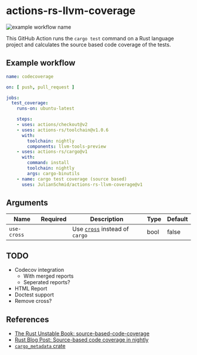 # actions-rs-llvm-coverage

![example workflow name](https://github.com/JulianSchmid/actions-rs-llvm-coverage/workflows/test-run/badge.svg)

This GitHub Action runs the `cargo test` command on a Rust language project and calculates the source based code coverage of the tests.

## Example workflow

```yaml
name: codecoverage

on: [ push, pull_request ]

jobs:
  test_coverage:
    runs-on: ubuntu-latest

    steps:
    - uses: actions/checkout@v2
    - uses: actions-rs/toolchain@v1.0.6
      with:
        toolchain: nightly
        components: llvm-tools-preview
    - uses: actions-rs/cargo@v1
      with:
        command: install
        toolchain: nightly
        args: cargo-binutils
    - name: cargo test coverage (source based)
      uses: JulianSchmid/actions-rs-llvm-coverage@v1
```

## Arguments

| Name        | Required | Description                                                              | Type   | Default |
| ------------| :------: | -------------------------------------------------------------------------| ------ | --------|
| `use-cross` |          | Use [`cross`](https://github.com/rust-embedded/cross) instead of `cargo` | bool   | false   |

## TODO

* Codecov integration
    * With merged reports
    * Seperated reports?
* HTML Report
* Doctest support
* Remove cross?

## References

* [The Rust Unstable Book: source-based-code-coverage](https://doc.rust-lang.org/nightly/unstable-book/compiler-flags/source-based-code-coverage.html)
* [Rust Blog Post: Source-based code coverage in nightly](https://blog.rust-lang.org/inside-rust/2020/11/12/source-based-code-coverage.html)
* [`cargo_metadata` crate](https://github.com/oli-obk/cargo_metadata)

